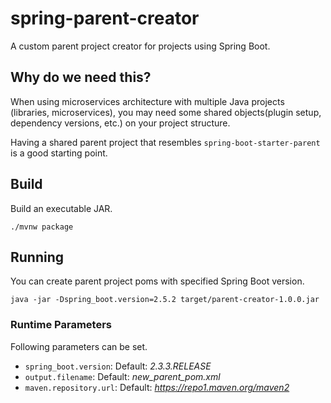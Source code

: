 # spring-parent-creator

A custom parent project creator for projects using Spring Boot.

## Why do we need this?

When using microservices architecture with multiple Java projects (libraries, microservices), you may need some shared objects(plugin setup, dependency versions, etc.) on your project structure.

Having a shared parent project that resembles `spring-boot-starter-parent` is a good starting point.

## Build

Build an executable JAR.

```shell
./mvnw package
```

## Running

You can create parent project poms with specified Spring Boot version.

```shell
java -jar -Dspring_boot.version=2.5.2 target/parent-creator-1.0.0.jar
```

### Runtime Parameters

Following parameters can be set.

- `spring_boot.version`: Default: *2.3.3.RELEASE*
- `output.filename`: Default: *new_parent_pom.xml*
- `maven.repository.url`: Default: *https://repo1.maven.org/maven2*
